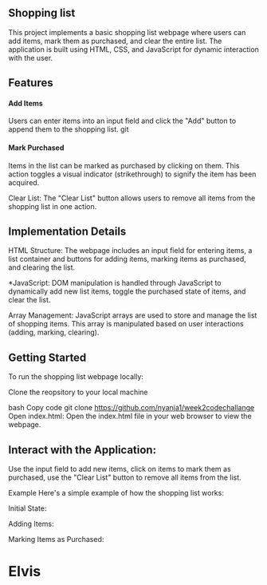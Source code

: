 ## Shopping list

This project implements a basic shopping list webpage where users can add items, mark them as purchased, and clear the entire list. The application is built using HTML, CSS, and JavaScript for dynamic interaction with the user.

## Features

#### Add Items

Users can enter items into an input field and click the "Add" button to append them to the shopping list.
git

#### Mark Purchased

Items in the list can be marked as purchased by clicking on them. This action toggles a visual indicator (strikethrough) to signify the item has been acquired.

Clear List: The "Clear List" button allows users to remove all items from the shopping list in one action.

## Implementation Details

HTML Structure: The webpage includes an input field for entering items, a list container and buttons for adding items, marking items as purchased, and clearing the list.

\*JavaScript: DOM manipulation is handled through JavaScript to dynamically add new list items, toggle the purchased state of items, and clear the list.

Array Management: JavaScript arrays are used to store and manage the list of shopping items. This array is manipulated based on user interactions (adding, marking, clearing).

## Getting Started

To run the shopping list webpage locally:

Clone the reopsitory to your local machine

bash
Copy code
git clone https://github.com/nyanja1/week2codechallange
Open index.html: Open the index.html file in your web browser to view the webpage.

## Interact with the Application:

Use the input field to add new items,
click on items to mark them as purchased,
use the "Clear List" button to remove all items from the list.

Example
Here's a simple example of how the shopping list works:

Initial State:

Adding Items:

Marking Items as Purchased:

# Elvis
